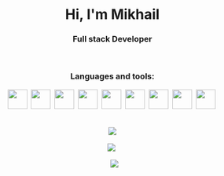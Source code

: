 <div id="header" align="center">
    <h1>Hi, I'm Mikhail</h1>
    <h3>Full stack Developer</h3>
</div>
<br>
<div id="tools" align="center">
    <h3>Languages and tools:</h3>
    <img src="https://cdn.jsdelivr.net/gh/devicons/devicon@latest/icons/html5/html5-original.svg" width="40" height="40"/>&nbsp;
    <img src="https://cdn.jsdelivr.net/gh/devicons/devicon@latest/icons/css3/css3-original.svg" width="40" height="40"/>&nbsp;
    <img src="https://cdn.jsdelivr.net/gh/devicons/devicon@latest/icons/javascript/javascript-original.svg" width="40" height="40"/>&nbsp;
    <img src="https://cdn.jsdelivr.net/gh/devicons/devicon@latest/icons/jquery/jquery-original.svg" width="40" height="40"/>&nbsp;
    <img src="https://cdn.jsdelivr.net/gh/devicons/devicon@latest/icons/php/php-original.svg" width="40" height="40"/>&nbsp;
    <img src="https://cdn.jsdelivr.net/gh/devicons/devicon@latest/icons/mysql/mysql-original.svg" width="40" height="40"/>&nbsp;
    <img src="https://cdn.jsdelivr.net/gh/devicons/devicon@latest/icons/python/python-original.svg" width="40" height="40"/>&nbsp;
    <img src="https://cdn.jsdelivr.net/gh/devicons/devicon@latest/icons/csharp/csharp-original.svg" width="40" height="40"/>&nbsp;
    <img src="https://cdn.jsdelivr.net/gh/devicons/devicon@latest/icons/react/react-original.svg" width="40" height="40"/>&nbsp;
          
</div>
<br><br>
<div align="center">
    <img src="http://github-profile-summary-cards.vercel.app/api/cards/profile-details?username=yellick&theme=rose_pine">
</div>
<br>
<div align="center">
    <img src="http://github-profile-summary-cards.vercel.app/api/cards/repos-per-language?username=yellick&theme=rose_pine">&nbsp;
    <p>   </p>&nbsp;
    <img src="http://github-profile-summary-cards.vercel.app/api/cards/most-commit-language?username=yellick&theme=rose_pine">
</div>
